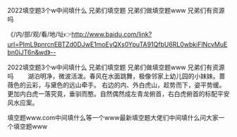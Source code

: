 2022填空题3个w中间填什么
兄弟们填空题
兄弟们做填空题www
兄弟们有资源吗


《/内/部/观/看/地/址👉http://www.baidu.com/link?url=PImL9pnrcnEBTZd0DJwE1moEyQXs0YpuTA91QfbU6RL0wbkiFlNcvMuEbn0iJT6n&wd》--

2022填空题3个w中间填什么
兄弟们填空题
兄弟们做填空题www
兄弟们有资源吗
　　湖泊明净，微波活泼。春风在水面跳舞，极像邻家上幼儿园的小妹妹。蔷薇色的云彩，与黛色的远山牵手。
右边的内、外白虎山，趁势而下，姿平势缓。更加内白虎一落究竟，垂驯而憨。自然偶然成左青龙俯首，右白虎俯首的标配平安风水应案。





填空题www.com中间填什么等一个www最新填空题大佬们中间填什么问大家一个填空题www
